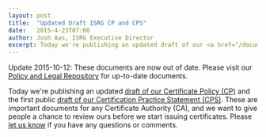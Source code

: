 ```yaml
---
layout: post
title:  "Updated Draft ISRG CP and CPS"
date:   2015-4-23T07:00
author: Josh Aas, ISRG Executive Director
excerpt: Today we're publishing an updated draft of our <a href="/documents/ISRG-CP-May-5-2015.pdf">Certificate Policy (CP)</a> and the first public draft of our <a href="/documents/ISRG-CPS-May-5-2015.pdf">Certification Practice Statement (CPS)</a>.
---
```


Update 2015-10-12: These documents are now out of date. Please visit our <a
href="https://letsencrypt.org/repository/">Policy and Legal Repository</a> for
up-to-date documents.

Today we're publishing an updated <a href="/documents/ISRG-CP-May-5-2015.pdf">draft of our Certificate Policy (CP)</a> and the first public <a href="/documents/ISRG-CPS-May-5-2015.pdf">draft of our Certification Practice Statement (CPS)</a>. These are important documents for any Certificate Authority (CA), and we want to give people a chance to review ours before we start issuing certificates. Please <a href="https://groups.google.com/a/letsencrypt.org/forum/#!forum/ca-dev">let us know</a> if you have any questions or comments.

